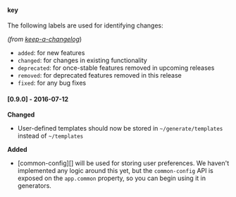#### key

The following labels are used for identifying changes:

_(from [keep-a-changelog](https://github.com/olivierlacan/keep-a-changelog)_)

- `added`: for new features
- `changed`: for changes in existing functionality
- `deprecated`: for once-stable features removed in upcoming releases
- `removed`: for deprecated features removed in this release
- `fixed`: for any bug fixes

#### [0.9.0] - 2016-07-12

**Changed**

- User-defined templates should now be stored in `~/generate/templates` instead of `~/templates`

**Added**

- [common-config][] will be used for storing user preferences. We haven't implemented any logic around this yet, but the `common-config` API is exposed on the `app.common` property, so you can begin using it in generators.
